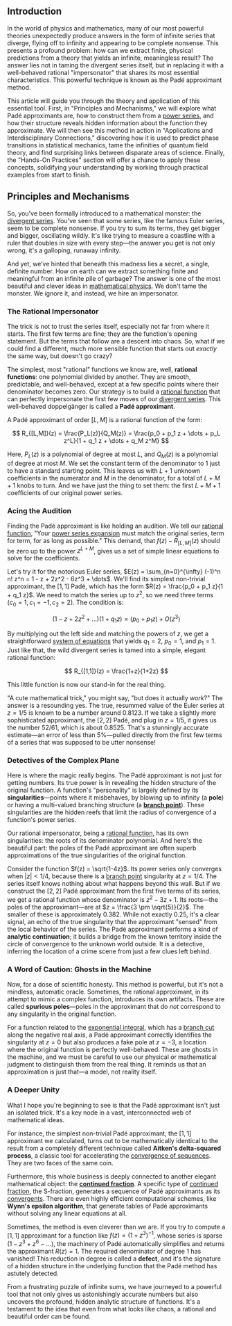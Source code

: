 ## Introduction
In the world of physics and mathematics, many of our most powerful theories unexpectedly produce answers in the form of infinite series that diverge, flying off to infinity and appearing to be complete nonsense. This presents a profound problem: how can we extract finite, physical predictions from a theory that yields an infinite, meaningless result? The answer lies not in taming the divergent series itself, but in replacing it with a well-behaved rational "impersonator" that shares its most essential characteristics. This powerful technique is known as the Padé approximant method.

This article will guide you through the theory and application of this essential tool. First, in "Principles and Mechanisms," we will explore what Padé approximants are, how to construct them from a [power series](@article_id:146342), and how their structure reveals hidden information about the function they approximate. We will then see this method in action in "Applications and Interdisciplinary Connections," discovering how it is used to predict phase transitions in statistical mechanics, tame the infinities of quantum field theory, and find surprising links between disparate areas of science. Finally, the "Hands-On Practices" section will offer a chance to apply these concepts, solidifying your understanding by working through practical examples from start to finish.

## Principles and Mechanisms

So, you've been formally introduced to a mathematical monster: the [divergent series](@article_id:158457). You've seen that some series, like the famous Euler series, seem to be complete nonsense. If you try to sum its terms, they get bigger and bigger, oscillating wildly. It's like trying to measure a coastline with a ruler that doubles in size with every step—the answer you get is not only wrong, it's a galloping, runaway infinity.

And yet, we’ve hinted that beneath this madness lies a secret, a single, definite number. How on earth can we extract something finite and meaningful from an infinite pile of garbage? The answer is one of the most beautiful and clever ideas in [mathematical physics](@article_id:264909). We don't tame the monster. We ignore it, and instead, we hire an impersonator.

### The Rational Impersonator

The trick is not to trust the series itself, especially not far from where it starts. The first few terms are fine; they are the function's opening statement. But the terms that follow are a descent into chaos. So, what if we could find a different, much more sensible function that starts out *exactly* the same way, but doesn't go crazy?

The simplest, most "rational" functions we know are, well, **rational functions**: one polynomial divided by another. They are smooth, predictable, and well-behaved, except at a few specific points where their denominator becomes zero. Our strategy is to build a [rational function](@article_id:270347) that can perfectly impersonate the first few moves of our [divergent series](@article_id:158457). This well-behaved doppelgänger is called a **Padé approximant**.

A Padé approximant of order $[L,M]$ is a rational function of the form:

$$
R_{[L,M]}(z) = \frac{P_L(z)}{Q_M(z)} = \frac{p_0 + p_1 z + \dots + p_L z^L}{1 + q_1 z + \dots + q_M z^M}
$$

Here, $P_L(z)$ is a polynomial of degree at most $L$, and $Q_M(z)$ is a polynomial of degree at most $M$. We set the constant term of the denominator to 1 just to have a standard starting point. This leaves us with $L+1$ unknown coefficients in the numerator and $M$ in the denominator, for a total of $L+M+1$ knobs to turn. And we have just the thing to set them: the first $L+M+1$ coefficients of our original power series.

### Acing the Audition

Finding the Padé approximant is like holding an audition. We tell our [rational function](@article_id:270347), "Your [power series expansion](@article_id:272831) must match the original series, term for term, for as long as possible." This demand, that $f(z) - R_{[L,M]}(z)$ should be zero up to the power $z^{L+M}$, gives us a set of simple linear equations to solve for the coefficients.

Let's try it for the notorious Euler series, $E(z) = \sum_{n=0}^{\infty} (-1)^n n! z^n = 1 - z + 2z^2 - 6z^3 + \dots$. We'll find its simplest non-trivial approximant, the $[1,1]$ Padé, which has the form $R(z) = \frac{p_0 + p_1 z}{1 + q_1 z}$. We need to match the series up to $z^2$, so we need three terms ($c_0=1, c_1=-1, c_2=2$). The condition is:

$$
(1 - z + 2z^2 + \dots)(1 + q_1 z) = (p_0 + p_1 z) + O(z^3)
$$

By multiplying out the left side and matching the powers of $z$, we get a straightforward [system of equations](@article_id:201334) that yields $q_1=2$, $p_0=1$, and $p_1=1$. Just like that, the wild divergent series is tamed into a simple, elegant rational function:

$$
R_{[1,1]}(z) = \frac{1+z}{1+2z}
$$

This little function is now our stand-in for the real thing.

"A cute mathematical trick," you might say, "but does it actually *work*?" The answer is a resounding yes. The true, resummed value of the Euler series at $z=1/5$ is known to be a number around $0.8123$. If we take a slightly more sophisticated approximant, the $[2,2]$ Padé, and plug in $z=1/5$, it gives us the number $52/61$, which is about $0.8525$. That's a stunningly accurate estimate—an error of less than 5%—pulled directly from the first few terms of a series that was supposed to be utter nonsense!

### Detectives of the Complex Plane

Here is where the magic really begins. The Padé approximant is not just for getting numbers. Its true power is in revealing the hidden structure of the original function. A function's "personality" is largely defined by its **singularities**—points where it misbehaves, by blowing up to infinity (a **pole**) or having a multi-valued branching structure (a **[branch point](@article_id:169253)**). These singularities are the hidden reefs that limit the radius of convergence of a function's power series.

Our rational impersonator, being a [rational function](@article_id:270347), has its own singularities: the roots of its denominator polynomial. And here's the beautiful part: the poles of the Padé approximant are often superb approximations of the true singularities of the original function.

Consider the function $f(z) = \sqrt{1-4z}$. Its power series only converges when $|z| < 1/4$, because there is a [branch point](@article_id:169253) singularity at $z=1/4$. The series itself knows nothing about what happens beyond this wall. But if we construct the $[2,2]$ Padé approximant from the first five terms of its series, we get a rational function whose denominator is $z^2 - 3z + 1$. Its roots—the poles of the approximant—are at $z = \frac{3 \pm \sqrt{5}}{2}$. The smaller of these is approximately $0.382$. While not exactly $0.25$, it's a clear signal, an echo of the true singularity that the approximant "sensed" from the local behavior of the series. The Padé approximant performs a kind of **analytic continuation**; it builds a bridge from the known territory inside the circle of convergence to the unknown world outside. It is a detective, inferring the location of a crime scene from just a few clues left behind.

### A Word of Caution: Ghosts in the Machine

Now, for a dose of scientific honesty. This method is powerful, but it's not a mindless, automatic oracle. Sometimes, the rational approximant, in its attempt to mimic a complex function, introduces its own artifacts. These are called **spurious poles**—poles in the approximant that do *not* correspond to any singularity in the original function.

For a function related to the [exponential integral](@article_id:186794), which has a [branch cut](@article_id:174163) along the negative real axis, a Padé approximant correctly identifies the singularity at $z=0$ but also produces a fake pole at $z=-3$, a location where the original function is perfectly well-behaved. These are ghosts in the machine, and we must be careful to use our physical or mathematical judgment to distinguish them from the real thing. It reminds us that an approximation is just that—a model, not reality itself.

### A Deeper Unity

What I hope you're beginning to see is that the Padé approximant isn't just an isolated trick. It's a key node in a vast, interconnected web of mathematical ideas.

For instance, the simplest non-trivial Padé approximant, the $[1,1]$ approximant we calculated, turns out to be mathematically identical to the result from a completely different technique called **Aitken's delta-squared process**, a classic tool for accelerating the [convergence of sequences](@article_id:140154). They are two faces of the same coin.

Furthermore, this whole business is deeply connected to another elegant mathematical object: the **[continued fraction](@article_id:636464)**. A specific type of [continued fraction](@article_id:636464), the S-fraction, generates a sequence of Padé approximants as its [convergents](@article_id:197557). There are even highly efficient computational schemes, like **Wynn's epsilon algorithm**, that generate tables of Padé approximants without solving any linear equations at all.

Sometimes, the method is even cleverer than we are. If you try to compute a $[1,1]$ approximant for a function like $f(z) = (1+z^3)^{-1}$, whose series is sparse ($1 - z^3 + z^6 - \dots$), the machinery of Padé automatically simplifies and returns the approximant $R(z)=1$. The required denominator of degree 1 has vanished! This reduction in degree is called a **defect**, and it's the signature of a hidden structure in the underlying function that the Padé method has astutely detected.

From a frustrating puzzle of infinite sums, we have journeyed to a powerful tool that not only gives us astonishingly accurate numbers but also uncovers the profound, hidden analytic structure of functions. It's a testament to the idea that even from what looks like chaos, a rational and beautiful order can be found.
